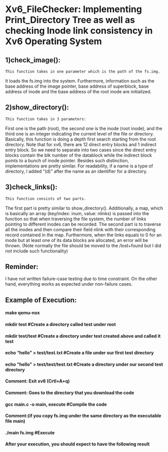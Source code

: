 # Xv6_FileChecker: Implementing Print_Directory Tree as well as checking Inode link consistency in Xv6 Operating System

## 1)check_image():
	This function takes in one parameter which is the path of the fs.img. 
  It loads the fs.img into the system. Furthermore, information such as 
  the base address of the image pointer, base address of superblock, base address of inode 
  and the base address of the root inode are initialized.
## 2)show_directory():
	This function takes in 3 parameters: 
  First one is the path (root), the second one is the inode (root inode), and the third one is an integer indicating the current level of the file or directory. Basically, this function is doing a depth first search starting from the root directory. Note that for xv6, there are 12 direct entry blocks and 1 indirect entry block. So we need to separate into two cases since the direct entry blocks contain the blk number of the datablock while the indirect block points to a bunch of inode pointer. Besides such distinction, implementations are pretty similar. For readability, if a name is a type of directory, I added “(d)” after the name as an identifier for a directory.
## 3)check_links():
	This function consists of two parts. 
  The first part is pretty similar to show_directory(). Additionally, a map, which is basically an array (key/index: inum, value: nlinks) is passed into the function so that when traversing the file system, the number of links pointing to different inodes can be recorded. The second part is to traverse all the inodes and then compare their field nlink with their corresponding record contained in the map. Furthermore, when the links equals to 0 for an inode but at least one of its data blocks are allocated, an error will be thrown. (Note normally the file should be moved to the /lost+found but I did not include such functionality) 
## Reminder: 
I have not written failure-case testing due to time constraint. On the other hand, everything works as expected under non-failure cases.
## Example of Execution:

#### make qemu-nox
#### mkdir test 			#Create a directory called test under root
#### mkdir test/test			#Create a directory under test created above and called it test
#### echo “hello” > test/test.txt          #Create a file under our first test directory
#### echo “hello” > test/test/test.txt   #Create a directory under our second test directory
#### Comment: Exit xv6 (Crtl+A+q)
#### Comment: Goes to the directory that you download the code
#### gcc main.c -o main, execute      #Compile the code
#### Comment:(if you copy fs.img under the same directory as the executable file main)
#### ./main fs.img 		            #Execute 
#### After your execution, you should expect to have the following result

